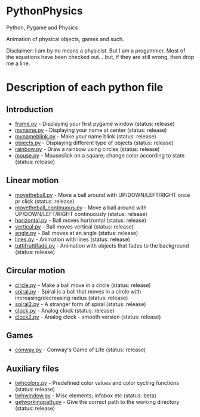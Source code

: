 # PythonPhysics
Python, Pygame and Physics

Animation of physical objects, games and such.

Disclaimer: I am by no means a physicist. But I am a progammer. Most of the equations have been checked out... but, if they are still wrong, then drop me a line.
# Description of each python file

## Introduction
* [frame.py](https://github.com/tomwh2010/PythonPhysics/blob/master/Python/frame.py "frame.py") - Displaying your first pygame window (status: release)
* [myname.py](https://github.com/tomwh2010/PythonPhysics/blob/master/Python/myname.py "myname.py") - Displaying your name at center (status: release)
* [mynameblink.py](https://github.com/tomwh2010/PythonPhysics/blob/master/Python/mynameblink.py "mynameblink.py") - Make your name blink (status: release)
* [objects.py](https://github.com/tomwh2010/PythonPhysics/blob/master/Python/objects.py "objects.py") - Displaying different type of objects (status: release)
* [rainbow.py](https://github.com/tomwh2010/PythonPhysics/blob/master/Python/rainbow.py "rainbow.py") - Draw a rainbow using circles (status: release)
* [mouse.py](https://github.com/tomwh2010/PythonPhysics/blob/master/Python/mouse.py "mouse.py") - Mouseclick on a square; change color according to state (status: release)

## Linear motion
* [movetheball.py](https://github.com/tomwh2010/PythonPhysics/blob/master/Python/movetheball.py "movetheball.py") - Move a ball around with UP/DOWN/LEFT/RIGHT once pr click (status: release)
* [movetheball_continuous.py](https://github.com/tomwh2010/PythonPhysics/blob/master/Python/movetheball_continuous.py "movetheball_continuous.py") - Move a ball around with UP/DOWN/LEFT/RIGHT continuously (status: release)
* [horizontal.py](https://github.com/tomwh2010/PythonPhysics/blob/master/Python/horizontal.py "horizontal.py") - Ball moves horizontal (status: release)
* [vertical.py](https://github.com/tomwh2010/PythonPhysics/blob/master/Python/vertical.py "vertical.py") - Ball moves vertical (status: release)
* [angle.py](https://github.com/tomwh2010/PythonPhysics/blob/master/Python/angle.py "angle.py") - Ball moves at an angle (status: release)
* [lines.py](https://github.com/tomwh2010/PythonPhysics/blob/master/Python/lines.py "lines.py") - Animation with lines (status: release)
* [tuttifruttifade.py](https://github.com/tomwh2010/PythonPhysics/blob/master/Python/tuttifruttifade.py "tuttifruttifade.py") - Animation with objects that fades to the background (status: release)

## Circular motion
* [circle.py](https://github.com/tomwh2010/PythonPhysics/blob/master/Python/circle.py "circle.py") - Make a ball move in a circle (status: release)
* [spiral.py](https://github.com/tomwh2010/PythonPhysics/blob/master/Python/spiral.py "spiral.py") - Spiral is a ball that moves in a circle with increasing/decreasing radius (status: release)
* [spiral2.py](https://github.com/tomwh2010/PythonPhysics/blob/master/Python/spiral2.py "spiral2.py") - A stranger form of spiral (status: release)
* [clock.py](https://github.com/tomwh2010/PythonPhysics/blob/master/Python/clock.py "clock.py") - Analog clock (status: release)
* [clock2.py](https://github.com/tomwh2010/PythonPhysics/blob/master/Python/clock2.py "clock2.py") - Analog clock - smooth version (status: release)

## Games
* [conway.py](https://github.com/tomwh2010/PythonPhysics/blob/master/Python/conway.py "conway.py") - Conway's Game of Life (status: release)

## Auxiliary files
* [twhcolors.py](https://github.com/tomwh2010/PythonPhysics/blob/master/Python/twhcolors.py "twhcolors.py") - Predefined color values and color cycling functions (status: release)
* [twhwindow.py](https://github.com/tomwh2010/PythonPhysics/blob/master/Python/twhwindow.py "twhwindow.py") - Misc elements; infobox etc (status: beta)
* [getworkingpath.py](https://github.com/tomwh2010/PythonPhysics/blob/master/Python/getworkingpath.py "getworkingpath.py") - Give the correct path to the working directory (status: release)